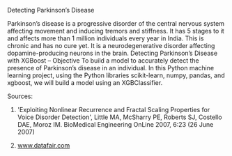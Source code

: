  Detecting Parkinson’s Disease 


Parkinson’s disease is a progressive disorder of the central nervous system affecting movement and inducing tremors and stiffness. It has 5 stages to it and affects more than 1 million individuals every year in India. This is chronic and has no cure yet. It is a neurodegenerative disorder affecting dopamine-producing neurons in the brain.
Detecting Parkinson’s Disease with XGBoost – Objective
To build a model to accurately detect the presence of Parkinson’s disease in an individual. In this Python machine learning project, using the Python libraries scikit-learn, numpy, pandas, and xgboost, we will build a model using an XGBClassifier. 

Sources:
1. 'Exploiting Nonlinear Recurrence and Fractal Scaling Properties for Voice Disorder Detection', 
Little MA, McSharry PE, Roberts SJ, Costello DAE, Moroz IM. 
BioMedical Engineering OnLine 2007, 6:23 (26 June 2007)

2. www.datafair.com
